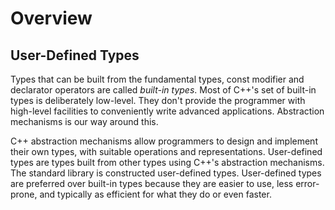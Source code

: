 # Overview
## User-Defined Types
Types that can be built from the fundamental types, const
modifier and declarator operators are called *built-in 
types*. Most of C++'s set of built-in types is
deliberately low-level. They don't provide the programmer
with high-level facilities to conveniently write
advanced applications. Abstraction mechanisms is our way
around this.

C++ abstraction mechanisms allow programmers to design
and implement their own types, with suitable operations
and representations. User-defined types are types built
from other types using C++'s abstraction mechanisms.
The standard library is constructed user-defined types.
User-defined types are preferred over built-in types
because they are easier to use, less error-prone, and
typically as efficient for what they do or even faster.